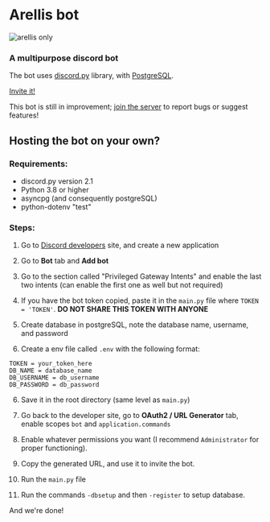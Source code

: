 # **Arellis bot**
![arellis only](https://user-images.githubusercontent.com/105272951/210510607-4a07dc8a-d4ef-4058-b0da-4b0d709ef2cc.png)

### A multipurpose discord bot

The bot uses [discord.py](https://github.com/Rapptz/discord.py) library, with [PostgreSQL](https://www.postgresql.org/).

[Invite it!](https://discord.com/api/oauth2/authorize?client_id=1046742411994472448&permissions=8&scope=bot%20applications.commands)

This bot is still in improvement; [join the server](https://discord.gg/gjRfPR8Rcm) to report bugs or suggest features!

## Hosting the bot on your own?

### Requirements:
- discord.py version 2.1
- Python 3.8 or higher
- asyncpg (and consequently postgreSQL)
- python-dotenv
"test"
### Steps:
1. Go to [Discord developers](https://discord.com/developers/applications) site, and create a new application
2. Go to **Bot** tab and **Add bot**
3. Go to the section called "Privileged Gateway Intents" and enable the last two intents (can enable the first one as well but not required)
4. If you have the bot token copied, paste it in the `main.py` file where `TOKEN = 'TOKEN'`. **DO NOT SHARE THIS TOKEN WITH ANYONE**

5. Create database in postgreSQL, note the database name, username, and password
6. Create a env file called `.env` with the following format:
```
TOKEN = your_token_here
DB_NAME = database_name
DB_USERNAME = db_username
DB_PASSWORD = db_password
```
6. Save it in the root directory (same level as `main.py`)

7. Go back to the developer site, go to **OAuth2 / URL Generator** tab, enable scopes `bot` and `application.commands`
8. Enable whatever permissions you want (I recommend `Administrator` for proper functioning).
9. Copy the generated URL, and use it to invite the bot.

10. Run the `main.py` file
11. Run the commands `-dbsetup` and then `-register` to setup database.

And we're done!
